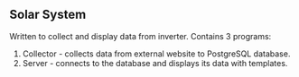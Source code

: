## Solar System

Written to collect and display data from inverter. 
Contains 3 programs:

1. Collector - collects data from external website to PostgreSQL database.
2. Server - connects to the database and displays its data with templates.
